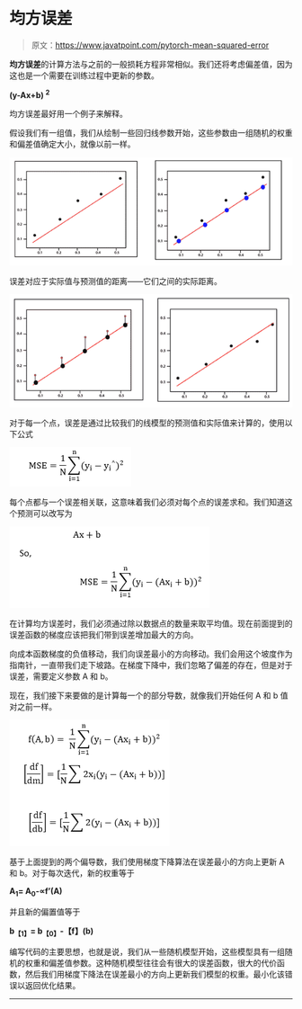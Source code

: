 # 均方误差

> 原文：<https://www.javatpoint.com/pytorch-mean-squared-error>

**均方误差**的计算方法与之前的一般损耗方程非常相似。我们还将考虑偏差值，因为这也是一个需要在训练过程中更新的参数。

**(y-Ax+b) <sup>2</sup>**

均方误差最好用一个例子来解释。

假设我们有一组值，我们从绘制一些回归线参数开始，这些参数由一组随机的权重和偏差值确定大小，就像以前一样。

![Mean Squared Error](img/d81d4a42244774ab4eb4e5de33fcf01b.png)

误差对应于实际值与预测值的距离——它们之间的实际距离。

![Mean Squared Error](img/102feb73fe6144b1e193cca7a119f1f2.png)

对于每一个点，误差是通过比较我们的线模型的预测值和实际值来计算的，使用以下公式

![Mean Squared Error](img/fe81b9066a3e0141e1755a43d40783e3.png)

每个点都与一个误差相关联，这意味着我们必须对每个点的误差求和。我们知道这个预测可以改写为

![Mean Squared Error](img/e3d0d8cfc5e42388940192c554726ad9.png)

在计算均方误差时，我们必须通过除以数据点的数量来取平均值。现在前面提到的误差函数的梯度应该把我们带到误差增加最大的方向。

向成本函数梯度的负值移动，我们向误差最小的方向移动。我们会用这个坡度作为指南针，一直带我们走下坡路。在梯度下降中，我们忽略了偏差的存在，但是对于误差，需要定义参数 A 和 b。

现在，我们接下来要做的是计算每一个的部分导数，就像我们开始任何 A 和 b 值对之前一样。

![Mean Squared Error](img/2004757d18649bb32cca3b7f0c473e58.png)

基于上面提到的两个偏导数，我们使用梯度下降算法在误差最小的方向上更新 A 和 b。对于每次迭代，新的权重等于

**A<sub>1</sub>= A<sub>0</sub>-∝f’(A)**

并且新的偏置值等于

**b<sub>【1】</sub>= b<sub>【0】</sub>-【f】(b)**

编写代码的主要思想，也就是说，我们从一些随机模型开始，这些模型具有一组随机的权重和偏差值参数。这种随机模型往往会有很大的误差函数，很大的代价函数，然后我们用梯度下降法在误差最小的方向上更新我们模型的权重。最小化该错误以返回优化结果。

* * *
